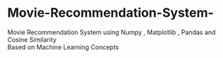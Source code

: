 # Movie-Recommendation-System-
Movie Recommendation System using Numpy , Matplotlib , Pandas  and Cosine Similarity <br>
Based on Machine Learning Concepts
